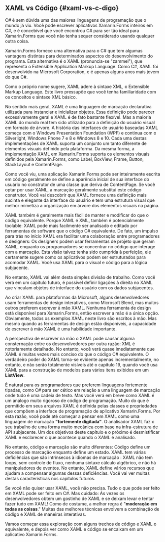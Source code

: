 ## XAML vs Código {#xaml-vs-c-digo}

C\# é sem dúvida uma das maiores linguagens de programação que o mundo já viu. Você pode escrever aplicativos Xamarin.Forms inteiros em C\#, e é concebível que você encontrou C\# para ser tão ideal para Xamarin.Forms que você não tenha sequer considerado usando qualquer outra coisa.

Xamarin.Forms fornece uma alternativa para o C\# que tem algumas vantagens distintas para determinados aspectos do desenvolvimento do programa. Esta alternativa é o XAML \(pronuncia-se "zammel"\), que representa o Extensible Application Markup Language. Como C\#, XAML foi desenvolvido na Microsoft Corporation, e é apenas alguns anos mais jovem do que C\#.

Como o próprio nome sugere, XAML adere à sintaxe XML, o Extensible Markup Language. Este livro pressupõe que você tenha familiaridade com os conceitos e sintaxe XML básico.

No sentido mais geral, XAML é uma linguagem de marcação declarativa utilizada para instanciar e inicializar objetos. Essa definição pode parecer excessivamente geral e XAML é de fato bastante flexível. Mas a maioria XAML do mundo real tem sido utilizado para a definição do usuário visual em formato de árvore. A história das interfaces de usuário baseadas XAML começa com o Windows Presentation Foundation \(WPF\) e continua com o Silverlight, Windows Phone 7 e 8 e Windows 8 e 10. Cada uma destas implementações de XAML suporta um conjunto um tanto diferente de elementos visuais definido pela plataforma. Da mesma forma, a implementação XAML em Xamarin.Forms suporta os elementos visuais definidos pela Xamarin.Forms, como Label, BoxView, Frame, Button, StackLayout e ContentPage.

Como você viu, uma aplicação Xamarin.Forms pode ser inteiramente escrita em código geralmente se define a aparência inicial de sua interface do usuário no construtor de uma classe que deriva de ContentPage. Se você optar por usar XAML, a marcação geralmente substitui este código construtor. Você vai descobrir que XAML fornece uma definição mais sucinta e elegante da interface do usuário e tem uma estrutura visual que melhor mimetiza a organização em árvore dos elementos visuais na página.

XAML também é geralmente mais fácil de manter e modificar do que o código equivalente. Porque XAML é XML, também é potencialmente toolable: XAML pode mais facilmente ser analisado e editado por ferramentas de software que o código C\# equivalente. De fato, um impulso para trás no início XAML era facilitar uma colaboração entre programadores e designers: Os designers podem usar ferramentas de projeto que geram XAML, enquanto os programadores se concentrar no código que interage com a marcação. Esta visão talvez tenha sido cumprida à perfeição, ele certamente sugere como os aplicativos podem ser estruturados para acomodar XAML. Você usa XAML para o visual e código para a lógica subjacente.

No entanto, XAML vai além desta simples divisão de trabalho. Como você verá em um capítulo futuro, é possível definir ligações à direita no XAML que vinculam objetos de interface do usuário com os dados subjacentes.

Ao criar XAML para plataformas da Microsoft, alguns desenvolvedores usam ferramentas de design interativos, como Microsoft Blend, mas muitos outros preferem escrever à mão XAML. Nenhuma ferramenta de design está disponível para Xamarin.Forms, então escrever a mão é a única opção. Obviamente, todos os exemplos XAML neste livro são escritos à mão. Mas mesmo quando as ferramentas de design estão disponíveis, a capacidade de escrever à mão XAML é uma habilidade importante.

A perspectiva de escrever na mão o XAML pode causar alguma consternação entre os desenvolvedores por outra razão: XML é notoriamente detalhado. No entanto, você verá quase imediatamente que XAML é muitas vezes mais conciso do que o código C\# equivalente. O verdadeiro poder do XAML torna-se evidente apenas incrementalmente, no entanto, e não serão totalmente visíveis até o capítulo 19, quando você usa XAML para a construção de modelos para vários itens exibidos em um **ListView**.

É natural para os programadores que preferem linguagens fortemente tipadas, como C\# para ser cético em relação a uma linguagem de marcação onde tudo é uma cadeia de texto. Mas você verá em breve como XAML é um análogo muito rigoroso de código de programação. Muito do que é permitido em seus arquivos XAML é definida pelas classes e propriedades que compõem a interface de programação de aplicativo Xamarin.Forms. Por esta razão, você pode até começar a pensar em XAML como uma linguagem de marcação **"fortemente digitada"**. O analisador XAML faz o seu trabalho de uma forma muito mecânica com base na infra-estrutura de API subjacente. Um dos objetivos deste capítulo e o próximo é desmistificar XAML e esclarecer o que acontece quando o XAML é analisado.

No entanto, código e marcação são muito diferentes: Código define um processo de marcação enquanto define um estado. XAML tem várias deficiências que são intrínsecos à idiomas de marcação : XAML não tem loops, sem controle de fluxo, nenhuma sintaxe cálculo algébrico, e não há manipuladores de eventos. No entanto, XAML define vários recursos que ajudam a compensar algumas dessas deficiências. Você vai ver muitas destas características nos capítulos futuros.

Se você não quiser usar XAML, você não precisa. Tudo o que pode ser feito em XAML pode ser feito em C\#. Mas cuidado: Às vezes os desenvolvedores obtem um gostinho de XAML e se deixam levar e tentar fazer tudo em XAML! Como de costume, a melhor regra é "**moderação em todas as coisas**." Muitas das melhores técnicas envolvem a combinação de código e XAML de maneiras interativas.

Vamos começar essa exploração com alguns trechos de código e XAML o equivalente, e depois ver como XAML e código se encaixam em um aplicativo Xamarin.Forms.


